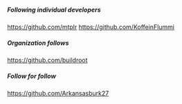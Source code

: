 
##### Following individual developers

https://github.com/mtplr
https://github.com/KoffeinFlummi

##### Organization follows

https://github.com/buildroot

##### Follow for follow

https://github.com/Arkansasburk27

